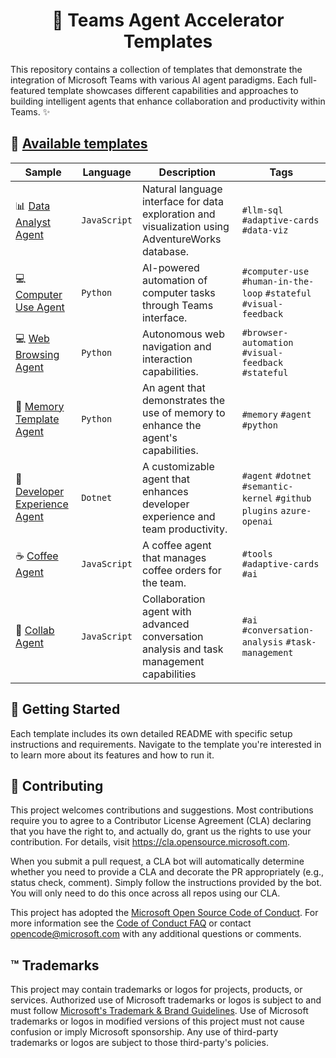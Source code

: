 # <div align="center">🤖 Teams Agent Accelerator Templates</div>

This repository contains a collection of templates that demonstrate the integration of Microsoft Teams with various AI agent paradigms. Each full-featured template showcases different capabilities and approaches to building intelligent agents that enhance collaboration and productivity within Teams. ✨

## 🚀 [Available templates](https://microsoft.github.io/teams-agent-accelerator-templates)

| Sample                                               | Language     | Description                                                                                      | Tags                                                                |
| ---------------------------------------------------- | ------------ | ------------------------------------------------------------------------------------------------ | ------------------------------------------------------------------- |
| 📊 [Data Analyst Agent](js/data-analyst-agent)       | `JavaScript` | Natural language interface for data exploration and visualization using AdventureWorks database. | `#llm-sql` `#adaptive-cards` `#data-viz`                            |
| 💻 [Computer Use Agent](python/computer-use-agent)   | `Python`     | AI-powered automation of computer tasks through Teams interface.                                 | `#computer-use` `#human-in-the-loop` `#stateful` `#visual-feedback` |
| 💻 [Web Browsing Agent](python/web-browsing-agent)   | `Python`     | Autonomous web navigation and interaction capabilities.                                          | `#browser-automation` `#visual-feedback` `#stateful`                |
| 🧠 [Memory Template Agent](python/memory-sample-agent) | `Python`     | An agent that demonstrates the use of memory to enhance the agent's capabilities.          | `#memory` `#agent` `#python`                                        |
| 🤖 [Developer Experience Agent](dotnet/dex-agent)		| `Dotnet`    | A customizable agent that enhances developer experience and team productivity.							  | `#agent` `#dotnet` `#semantic-kernel` `#github` `plugins` `azure-openai`
| ☕ [Coffee Agent](js/coffee-agent)		| `JavaScript`    | A coffee agent that manages coffee orders for the team. 							  | `#tools` `#adaptive-cards` `#ai`                                        |
| 🤝 [Collab Agent](js/collaborator-agent)		| `JavaScript`    | Collaboration agent with advanced conversation analysis and task management capabilities					  | `#ai` `#conversation-analysis` `#task-management`                                        |

## 🏁 Getting Started

Each template includes its own detailed README with specific setup instructions and requirements. Navigate to the template you're interested in to learn more about its features and how to run it.

## 🤝 Contributing

This project welcomes contributions and suggestions. Most contributions require you to agree to a
Contributor License Agreement (CLA) declaring that you have the right to, and actually do, grant us
the rights to use your contribution. For details, visit https://cla.opensource.microsoft.com.

When you submit a pull request, a CLA bot will automatically determine whether you need to provide
a CLA and decorate the PR appropriately (e.g., status check, comment). Simply follow the instructions
provided by the bot. You will only need to do this once across all repos using our CLA.

This project has adopted the [Microsoft Open Source Code of Conduct](https://opensource.microsoft.com/codeofconduct/).
For more information see the [Code of Conduct FAQ](https://opensource.microsoft.com/codeofconduct/faq/) or
contact [opencode@microsoft.com](mailto:opencode@microsoft.com) with any additional questions or comments.

## ™️ Trademarks

This project may contain trademarks or logos for projects, products, or services. Authorized use of Microsoft
trademarks or logos is subject to and must follow
[Microsoft's Trademark & Brand Guidelines](https://www.microsoft.com/en-us/legal/intellectualproperty/trademarks/usage/general).
Use of Microsoft trademarks or logos in modified versions of this project must not cause confusion or imply Microsoft sponsorship.
Any use of third-party trademarks or logos are subject to those third-party's policies.
